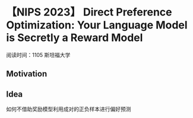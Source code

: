 # 【NIPS 2023】 Direct Preference Optimization: Your Language Model is Secretly a Reward Model

阅读时间：1105
斯坦福大学

## Motivation


## Idea
如何不借助奖励模型利用成对的正负样本进行偏好预测